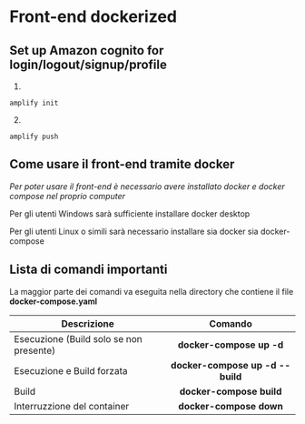# Front-end dockerized
## Set up Amazon cognito for login/logout/signup/profile
1. 
```
amplify init
```
2. 
```
amplify push
```

## Come usare il front-end tramite docker

*Per poter usare il front-end è necessario avere installato docker e docker compose nel proprio computer*

Per gli utenti Windows sarà sufficiente installare docker desktop

Per gli utenti Linux o simili sarà necessario installare sia docker sia docker-compose


## Lista di comandi importanti

La maggior parte dei comandi va eseguita nella directory che contiene il file **docker-compose.yaml**

| Descrizione   							| Comando 		|
| ------------- 							|:-------------:|
| Esecuzione (Build solo se non presente)	| **docker-compose up -d**	|
| Esecuzione e Build forzata				| **docker-compose up -d --build**	|
| Build      								| **docker-compose build**	|
| Interruzzione del container				| **docker-compose down**	|
